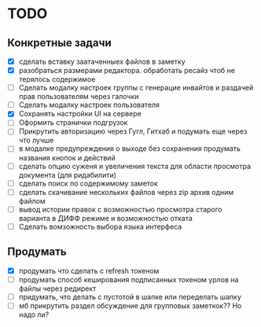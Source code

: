 # TODO

## Конкретные задачи

-   [x] сделать вставку заатаченныех файлов в заметку
-   [x] разобраться размерами редактора. обработать ресайз чтоб не терялось содержимое
-   [ ] Сделать модалку настроек группы с генерацие инвайтов и раздачей прав пользователям через галочки
-   [ ] Сделать модалку настроек пользователя
-   [x] Сохранять настройки UI на сервере
-   [ ] Оформить странички подгрузок
-   [ ] Прикрутить авторизацию через Гугл, Гитхаб и подумать еще через что лучше
-   [ ] в модалке предупреждения о выходе без сохранения продумать названия кнопок и действий
-   [ ] сделать опцию суженя и увеличения текста для области просмотра документа (для ридабилити)
-   [ ] сделать поиск по содержимому заметок
-   [ ] сделать скачивание нескольких файлов через zip архив одним файлом
-   [ ] вывод истории правок с возможностью просмотра старого варианта в ДИФФ режиме и возможностью
        отката
-   [ ] Сделать вомзожность выбора языка интерфеса

## Продумать

-   [x] продумать что сделать с refresh токеном
-   [ ] продумать способ кеширования подписанных токеном урлов на файлы через редирект
-   [ ] придумать, что делать с пустотой в шапке или переделать шапку
-   [ ] мб прикрутить раздел обсуждение для групповых заметкок?? Но надо ли?
